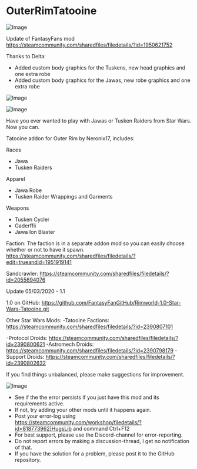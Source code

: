 # OuterRimTatooine

![Image](https://i.imgur.com/buuPQel.png)

Update of FantasyFans mod
https://steamcommunity.com/sharedfiles/filedetails/?id=1950621752

Thanks to Delta:
- Added custom body graphics for the Tuskens, new head graphics and one extra robe
- Added custom body graphics for the Jawas, new robe graphics and one extra robe

![Image](https://i.imgur.com/pufA0kM.png)

	
![Image](https://i.imgur.com/Z4GOv8H.png)

Have you ever wanted to play with Jawas or Tusken Raiders from Star Wars. Now you can.

Tatooine addon for Outer Rim by Neronix17, includes:

Races
- Jawa
- Tusken Raiders

Apparel
- Jawa Robe
- Tusken Raider Wrappings and Garments

Weapons
- Tusken Cycler
- Gaderffii
- Jawa Ion Blaster

Faction:
The faction is in a separate addon mod so you can easily choose whether or not to have it spawn.
https://steamcommunity.com/sharedfiles/filedetails/?edit=trueandid=1951919141

Sandcrawler:
https://steamcommunity.com/sharedfiles/filedetails/?id=2055694076

Update 05/03/2020 - 1.1


1.0 on GitHub: https://github.com/FantasyFanGitHub/Rimworld-1.0-Star-Wars-Tatooine.git


Other Star Wars Mods:
-Tatooine Factions: https://steamcommunity.com/sharedfiles/filedetails/?id=2390807101

-Protocol Droids: https://steamcommunity.com/sharedfiles/filedetails/?id=2390800621
-Astromech Droids: https://steamcommunity.com/sharedfiles/filedetails/?id=2390798179
-Support Droids: https://steamcommunity.com/sharedfiles/filedetails/?id=2390802632


If you find things unbalanced, please make suggestions for improvement.

![Image](https://i.imgur.com/PwoNOj4.png)



-  See if the the error persists if you just have this mod and its requirements active.
-  If not, try adding your other mods until it happens again.
-  Post your error-log using https://steamcommunity.com/workshop/filedetails/?id=818773962]HugsLib and command Ctrl+F12
-  For best support, please use the Discord-channel for error-reporting.
-  Do not report errors by making a discussion-thread, I get no notification of that.
-  If you have the solution for a problem, please post it to the GitHub repository.



